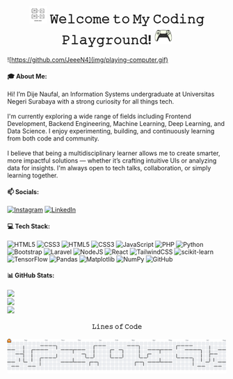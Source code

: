 <h1 align="center">
  <img src="img/Control.gif" width="40px"/>
  𝚆𝚎𝚕𝚌𝚘𝚖𝚎 𝚝𝚘 𝙼𝚢 𝙲𝚘𝚍𝚒𝚗𝚐 𝙿𝚕𝚊𝚢𝚐𝚛𝚘𝚞𝚗𝚍!
  <img src="img/Console.gif" width="40px" />
</h1>

![https://github.com/JeeeN4](img/playing-computer.gif)

#### 🎓 About Me:
Hi! I’m Dije Naufal, an Information Systems undergraduate at Universitas Negeri Surabaya with a strong curiosity for all things tech.<br><br>I'm currently exploring a wide range of fields including Frontend Development, Backend Engineering, Machine Learning, Deep Learning, and Data Science. I enjoy experimenting, building, and continuously learning from both code and community.<br><br>I believe that being a multidisciplinary learner allows me to create smarter, more impactful solutions — whether it’s crafting intuitive UIs or analyzing data for insights. I'm always open to tech talks, collaboration, or simply learning together.<br>


#### 📫 Socials:
[![Instagram](https://img.shields.io/badge/Instagram-%23E4405F.svg?logo=Instagram&logoColor=white)](https://instagram.com/dijenaufal_27) [![LinkedIn](https://img.shields.io/badge/LinkedIn-%230077B5.svg?logo=linkedin&logoColor=white)](https://linkedin.com/in/dije-naufal) 

#### 💻 Tech Stack:
![HTML5](https://img.shields.io/badge/html5-%23E34F26.svg?style=for-the-badge&logo=html5&logoColor=white) ![CSS3](https://img.shields.io/badge/css3-%231572B6.svg?style=for-the-badge&logo=css3&logoColor=white) ![HTML5](https://img.shields.io/badge/html5-%23E34F26.svg?style=for-the-badge&logo=html5&logoColor=white) ![CSS3](https://img.shields.io/badge/css3-%231572B6.svg?style=for-the-badge&logo=css3&logoColor=white) ![JavaScript](https://img.shields.io/badge/javascript-%23323330.svg?style=for-the-badge&logo=javascript&logoColor=%23F7DF1E) ![PHP](https://img.shields.io/badge/php-%23777BB4.svg?style=for-the-badge&logo=php&logoColor=white) ![Python](https://img.shields.io/badge/python-3670A0?style=for-the-badge&logo=python&logoColor=ffdd54) ![Bootstrap](https://img.shields.io/badge/bootstrap-%238511FA.svg?style=for-the-badge&logo=bootstrap&logoColor=white) ![Laravel](https://img.shields.io/badge/laravel-%23FF2D20.svg?style=for-the-badge&logo=laravel&logoColor=white) ![NodeJS](https://img.shields.io/badge/node.js-6DA55F?style=for-the-badge&logo=node.js&logoColor=white) ![React](https://img.shields.io/badge/react-%2320232a.svg?style=for-the-badge&logo=react&logoColor=%2361DAFB) ![TailwindCSS](https://img.shields.io/badge/tailwindcss-%2338B2AC.svg?style=for-the-badge&logo=tailwind-css&logoColor=white) ![scikit-learn](https://img.shields.io/badge/scikit--learn-%23F7931E.svg?style=for-the-badge&logo=scikit-learn&logoColor=white) ![TensorFlow](https://img.shields.io/badge/TensorFlow-%23FF6F00.svg?style=for-the-badge&logo=TensorFlow&logoColor=white) ![Pandas](https://img.shields.io/badge/pandas-%23150458.svg?style=for-the-badge&logo=pandas&logoColor=white) ![Matplotlib](https://img.shields.io/badge/Matplotlib-%23ffffff.svg?style=for-the-badge&logo=Matplotlib&logoColor=black) ![NumPy](https://img.shields.io/badge/numpy-%23013243.svg?style=for-the-badge&logo=numpy&logoColor=white) ![GitHub](https://img.shields.io/badge/github-%23121011.svg?style=for-the-badge&logo=github&logoColor=white)
#### 📊 GitHub Stats:
![](https://github-readme-stats.vercel.app/api?username=JeeeN4&theme=dark&hide_border=false&include_all_commits=false&count_private=false)<br/>
![](https://nirzak-streak-stats.vercel.app/?user=JeeeN4&theme=dark&hide_border=false)<br/>
![](https://github-readme-stats.vercel.app/api/top-langs/?username=JeeeN4&theme=dark&hide_border=false&include_all_commits=false&count_private=false&layout=compact)

<!-- Proudly created with GPRM ( https://gprm.itsvg.in ) -->
<h4 align="center">
  𝙻𝚒𝚗𝚎𝚜 𝚘𝚏 𝙲𝚘𝚍𝚎
</h4>
<picture>
  <source media="(prefers-color-scheme: dark)" srcset="https://raw.githubusercontent.com/JeeeN4/JeeeN4/output/pacman-contribution-graph-dark.svg">
  <source media="(prefers-color-scheme: light)" srcset="https://raw.githubusercontent.com/JeeeN4/JeeeN4/output/pacman-contribution-graph.svg">
  <img alt="pacman contribution graph" src="https://raw.githubusercontent.com/JeeeN4/JeeeN4/output/pacman-contribution-graph.svg">
</picture>

###